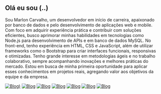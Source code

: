 ## Olá eu sou (..)



Sou
Marlon Carvalho, um desenvolvedor em início de carreira, apaixonado por
banco de dados e pelo desenvolvimento de aplicações web e mobile. Com
foco em adquirir experiência prática e contribuir com soluções
eficientes, busco aprimorar minhas habilidades em tecnologias como
Node.js para desenvolvimento de APIs e em banco de dados MySQL. No
front-end, tenho experiência em HTML, CSS e JavaScript, além de utilizar
frameworks como o Bootstrap para criar interfaces funcionais,
responsivas e otimizadas.
Tenho grande interesse em metodologias
ágeis e no trabalho colaborativo, sempre acompanhando inovações e
melhores práticas do mercado. Estou em busca de minha primeira
oportunidade para aplicar esses conhecimentos em projetos reais,
agregando valor aos objetivos da equipe e da empresa.

[![Blog](https://img.shields.io/badge/Python-3776AB?style=for-the-badge&logo=python&logoColor=white))](https://br.linkedin.com/)
[![Blog](https://img.shields.io/badge/HTML5-E34F26?style=for-the-badge&logo=html5&logoColor=white)](https://br.linkedin.com/)
[![Blog](https://img.shields.io/badge/CSS-239120?&style=for-the-badge&logo=css3&logoColor=white)](https://br.linkedin.com/)
[![Blog](https://img.shields.io/badge/JavaScript-F7DF1E?style=for-the-badge&logo=javascript&logoColor=black)](https://br.linkedin.com/)
[![Blog](https://img.shields.io/badge/TypeScript-007ACC?style=for-the-badge&logo=typescript&logoColor=white)](https://br.linkedin.com/)
[![Blog](https://img.shields.io/badge/Node.js-43853D?style=for-the-badge&logo=node.js&logoColor=white)](https://br.linkedin.com/)
[![Blog](https://img.shields.io/badge/Bootstrap-563D7C?style=for-the-badge&logo=bootstrap&logoColor=white)](https://br.linkedin.com/)
